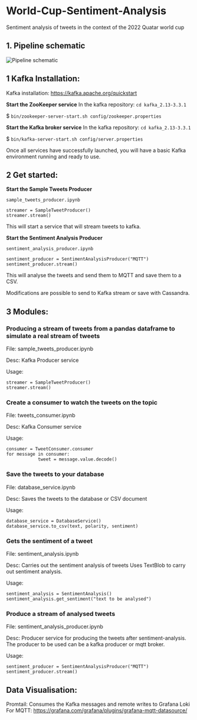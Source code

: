 # World-Cup-Sentiment-Analysis
Sentiment analysis of tweets in the context of the 2022 Quatar world cup

## 1. Pipeline schematic
![Pipeline schematic](https://user-images.githubusercontent.com/22829157/212369544-aa56d3ec-3269-4696-bcf8-a61a457baad5.png)

## 1 Kafka Installation:
Kafka installation: https://kafka.apache.org/quickstart

**Start the ZooKeeper service**
In the kafka repository: `cd kafka_2.13-3.3.1`

$ `bin/zookeeper-server-start.sh config/zookeeper.properties`

**Start the Kafka broker service**
In the kafka repository: `cd kafka_2.13-3.3.1`

$ `bin/kafka-server-start.sh config/server.properties`

Once all services have successfully launched, you will have a basic Kafka environment running and ready to use.


## 2 Get started:
**Start the Sample Tweets Producer**

`sample_tweets_producer.ipynb`
```
streamer = SampleTweetProducer()
streamer.stream()
```

This will start a service that will stream tweets to kafka.

**Start the Sentiment Analysis Producer**

`sentiment_analysis_producer.ipynb`
```
sentiment_producer = SentimentAnalysisProducer("MQTT")
sentiment_producer.stream()
```

This will analyse the tweets and send them to MQTT and save them to a CSV.

Modifications are possible to send to Kafka stream or save with Cassandra.

## 3 Modules:
### Producing a stream of tweets from a pandas dataframe to simulate a real stream of tweets

File: sample_tweets_producer.ipynb

Desc: Kafka Producer service

Usage:
```
streamer = SampleTweetProducer()
streamer.stream()
```
### Create a consumer to watch the tweets on the topic

File: tweets_consumer.ipynb

Desc: Kafka Consumer service

Usage:
```
consumer = TweetConsumer.consumer 
for message in consumer:
            tweet = message.value.decode()
```

### Save the tweets to your database

File: database_service.ipynb

Desc: Saves the tweets to the database or CSV document

Usage:
```
database_service = DatabaseService()
database_service.to_csv(text, polarity, sentiment)
```

### Gets the sentiment of a tweet

File: sentiment_analysis.ipynb

Desc: Carries out the sentiment analysis of tweets
Uses TextBlob to carry out sentiment analysis.

Usage:
```
sentiment_analysis = SentimentAnalysis()
sentiment_analysis.get_sentiment("text to be analysed")
```
### Produce a stream of analysed tweets

File: sentiment_analysis_producer.ipynb

Desc: Producer service for producing the tweets after sentiment-analysis.
The producer to be used can be a kafka producer or mqtt broker.

Usage:
```
sentiment_producer = SentimentAnalysisProducer("MQTT")
sentiment_producer.stream()
```

## Data Visualisation:
Promtail: Consumes the Kafka messages and remote writes to Grafana Loki
For MQTT: https://grafana.com/grafana/plugins/grafana-mqtt-datasource/
